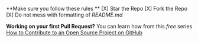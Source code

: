 **Make sure you follow these rules **
[X] Star the Repo
[X] Fork the Repo
[X] Do not mess with formatting of *README.md*



**Working on your first Pull Request?** You can learn how from this *free* series [How to Contribute to an Open Source Project on GitHub](https://egghead.io/series/how-to-contribute-to-an-open-source-project-on-github)

